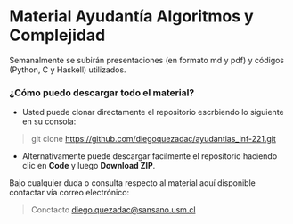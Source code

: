 # Material Ayudantía Algoritmos y Complejidad

Semanalmente se subirán presentaciones (en formato md y pdf) y códigos (Python, C y Haskell) utilizados.

### ¿Cómo puedo descargar todo el material?
- Usted puede clonar directamente el repositorio escrbiendo lo siguiente en su consola:
> git clone https://github.com/diegoquezadac/ayudantias_inf-221.git

- Alternativamente puede descargar facilmente el repositorio haciendo clic en **Code** y luego **Download ZIP**.

Bajo cualquier duda o consulta respecto al material aquí disponible contactar vía correo electrónico:

> Conctacto diego.quezadac@sansano.usm.cl


